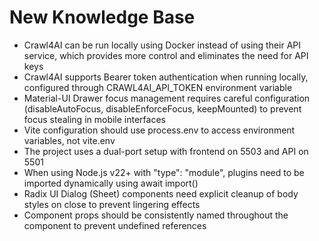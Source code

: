 # New Knowledge Base

- Crawl4AI can be run locally using Docker instead of using their API service, which provides more control and eliminates the need for API keys
- Crawl4AI supports Bearer token authentication when running locally, configured through CRAWL4AI_API_TOKEN environment variable
- Material-UI Drawer focus management requires careful configuration (disableAutoFocus, disableEnforceFocus, keepMounted) to prevent focus stealing in mobile interfaces
- Vite configuration should use process.env to access environment variables, not vite.env
- The project uses a dual-port setup with frontend on 5503 and API on 5501
- When using Node.js v22+ with "type": "module", plugins need to be imported dynamically using await import()
- Radix UI Dialog (Sheet) components need explicit cleanup of body styles on close to prevent lingering effects
- Component props should be consistently named throughout the component to prevent undefined references
